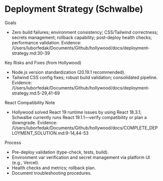 # Deployment Strategy (Schwalbe)

Goals
- Zero build failures; environment consistency; CSS/Tailwind correctness; secrets management; rollback capability; post-deploy health checks; performance validation.
Evidence: /Users/luborfedak/Documents/Github/hollywood/docs/deployment-strategy.md:30-39

Key Risks and Fixes (from Hollywood)
- Node.js version standardization (20.19.1 recommended).
- Tailwind CSS config fixes; robust build validation; consolidated pipeline.
Evidence: /Users/luborfedak/Documents/Github/hollywood/docs/deployment-strategy.md:5-29,41-69

React Compatibility Note
- Hollywood solved React 19 runtime issues by using React 18.3.1; Schwalbe currently runs React 19.1.1—verify compatibility or plan a downgrade.
Evidence: /Users/luborfedak/Documents/Github/hollywood/docs/COMPLETE_DEPLOYMENT_SOLUTION.md:9-14,44-53

Process
- Pre-deploy validation (type-check, tests, build).
- Environment var verification and secret management via platform UI (e.g., Vercel).
- Health checks and metrics; rollback plan.
- Document troubleshooting procedures.

